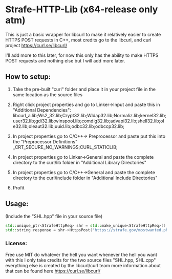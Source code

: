 # Strafe-HTTP-Lib (x64-release only atm)
This is just a basic wrapper for libcurl to make it relatively easier to create HTTPS POST requests in C++, most credits go to the libcurl, and curl project https://curl.se/libcurl/

I'll add more to this later, for now this only has the ability to make HTTPS POST requests and nothing else but I will add more later.

## How to setup:
1. Take the pre-built "curl" folder and place it in your project file in the same location as the source files

2. Right click project properties and go to Linker->Input and paste this in "Additional Dependencies":  libcurl_a.lib;Ws2_32.lib;Crypt32.lib;Wldap32.lib;Normaliz.lib;kernel32.lib;user32.lib;gdi32.lib;winspool.lib;comdlg32.lib;advapi32.lib;shell32.lib;ole32.lib;oleaut32.lib;uuid.lib;odbc32.lib;odbccp32.lib;

3. In project properties go to C/C++-> Preprocessor and paste put this into the "Preprocessor Definitions" _CRT_SECURE_NO_WARNINGS;CURL_STATICLIB;

4. In project properties go to Linker->General and paste the complete directory to the curl/lib folder in "Additional Library Directories"

5. In project properties go to C/C++->General and paste the complete directory to the curl/include folder in "Additional Include Directories"

6. Profit

## Usage:
(Include the "SHL.hpp" file in your source file)
```cpp
std::unique_ptr<StrafeHttpReq> shr = std::make_unique<StrafeHttpReq>();
std::string response = shr->HttpsPost("https://strafe.gov/mostwanted.php", "Your user-agent", shr->CreateSafePostData("name=", "922fire"));
```

### License:
Free use MIT do whatever the hell you want whenever the hell you want with this I only take credits for the two source files "SHL.hpp, SHL.cpp" everything else is created by the libcurl/curl team more information about that can be found here https://curl.se/libcurl/
